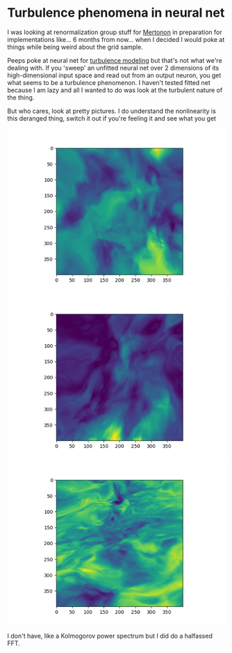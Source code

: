 Turbulence phenomena in neural net
===

I was looking at renormalization group stuff for [Mertonon](https://github.com/howonlee/mertonon) in preparation for implementations like... 6 months from now... when I decided I would poke at things while being weird about the grid sample.

Peeps poke at neural net for [turbulence modeling](https://pubs.aip.org/aip/pof/article-abstract/34/2/025111/2847083/Attention-enhanced-neural-network-models-for?redirectedFrom=fulltext) but that's not what we're dealing with. If you 'sweep' an unfitted neural net over 2 dimensions of its high-dimensional input space and read out from an output neuron, you get what seems to be a turbulence phenomenon. I haven't tested fitted net because I am lazy and all I wanted to do was look at the turbulent nature of the thing.

But who cares, look at pretty pictures. I do understand the nonlinearity is this deranged thing, switch it out if you're feeling it and see what you get

![](https://raw.githubusercontent.com/howonlee/nn-turbulence/master/fig1.png)
![](https://raw.githubusercontent.com/howonlee/nn-turbulence/master/fig2.png)
![](https://raw.githubusercontent.com/howonlee/nn-turbulence/master/fig3.png)

I don't have, like a Kolmogorov power spectrum but I did do a halfassed FFT.
